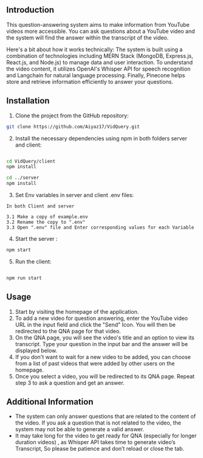 ## **Introduction**

This question-answering system aims to make information from YouTube videos more accessible. You can ask questions about a YouTube video and the system will find the answer within the transcript of the video.

Here's a bit about how it works technically: The system is built using a combination of technologies including MERN Stack (MongoDB, Express.js, React.js, and Node.js) to manage data and user interaction. To understand the video content, it utilizes OpenAI's Whisper API for speech recognition and Langchain for natural language processing. Finally, Pinecone helps store and retrieve information efficiently to answer your questions.

## **Installation**

1. Clone the project from the GitHub repository:

```bash
git clone https://github.com/Aiyaz17/VidQuery.git
```

2. Install the necessary dependencies using npm in both folders server and client:

```bash

cd VidQuery/client
npm install

cd ../server
npm install
```

3. Set Env variables in server and client .env files:

```
In both Client and server

3.1 Make a copy of example.env
3.2 Rename the copy to ".env"
3.3 Open ".env" file and Enter corresponding values for each Variable
```

4. Start the server :

```bash
npm start
```

5. Run the client:

```bash

npm run start
```

## **Usage**

1. Start by visiting the homepage of the application.
2. To add a new video for question answering, enter the YouTube video URL in the input field and click the "Send" Icon. You will then be redirected to the QNA page for that video.
3. On the QNA page, you will see the video's title and an option to view its transcript. Type your question in the input bar and the answer will be displayed below.
4. If you don't want to wait for a new video to be added, you can choose from a list of past videos that were added by other users on the homepage.
5. Once you select a video, you will be redirected to its QNA page. Repeat step 3 to ask a question and get an answer.

## **Additional Information**

- The system can only answer questions that are related to the content of the video. If you ask a question that is not related to the video, the system may not be able to generate a valid answer.
- It may take long for the video to get ready for QNA (especially for longer duration videos) , as Whisper API takes time to generate video’s Transcript, So please be patience and don’t reload or close the tab.
